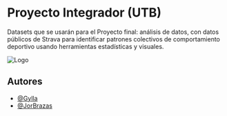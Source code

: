 
# Proyecto Integrador (UTB)

Datasets que se usarán para el Proyecto final: análisis de datos, con datos públicos de Strava para identificar patrones colectivos de comportamiento deportivo usando herramientas estadísticas y visuales.


![Logo](https://cdn.discordapp.com/attachments/1161016030332727438/1359387175782711316/Logo_Tester_Ace.png?ex=680917b6&is=6807c636&hm=3a8957f6f341c53cd394bc734c5066ff9e389679b64f735359c6b46d1131d3b3&)


## Autores

- [@Gylla](https://github.com/Gylla)
- [@JorBrazas](https://github.com/JorBrazas)

